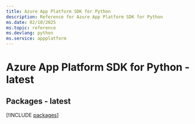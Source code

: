 ```yaml
---
title: Azure App Platform SDK for Python
description: Reference for Azure App Platform SDK for Python
ms.date: 02/10/2025
ms.topic: reference
ms.devlang: python
ms.service: appplatform
---
```

# Azure App Platform SDK for Python - latest
## Packages - latest
[!INCLUDE [packages](app-platform-index.md)]